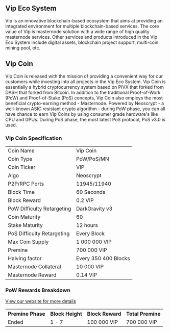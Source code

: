 <h2>Vip Eco System</h2>
<p> Vip is an innovative blockchain-based ecosystem that aims at providing an integrated environment 
	for multiple blockchain-based services. The core value of Vip is masternode solution with a wide 
	range of high quality masternode services. Other services and products introduced in the Vip Eco 
	System include digital assets, blockchain project support, multi-coin mining pool, etc.
</p>

<h2>Vip Coin</h2>
<p> Vip Coin is released with the mission of providing a convenient way for our customers while investing
	into all projects in the Vip Eco System. Vip Coin is essentially a hybrid cryptocurrency system 
	based on PIVX that forked from DASH that forked from Bitcoin. In addition to the traditional Proof-of-Work
	(PoW) and Proof-of-Stake (PoS) concepts, Vip Coin also employs the most beneficial crypto-earning method
	- Masternode. Powered by Neoscrypt - a well-known ASIC resistant crypto algorithm - during PoW phase, you 
	can all have chance to earn Vip Coins by using consumer grade hardware's like CPU and GPUs. During PoS 
	phase, the most latest PoS protocol, PoS v3.0 is used.
</p>

<h3>Vip Coin Specification</h3>
<table>
<tbody>
	<tr><td>Coin Name</td><td>Vip Coin</td></tr>
	<tr><td>Coin Type</td><td>PoW/PoS/MN</td></tr>
	<tr><td>Coin Ticker</td><td>VIP</td></tr>	
	<tr><td>Algo</td><td>Neoscrypt</td></tr>
	<tr><td>P2P/RPC Ports</td><td>11945/11940</td></tr>
	<tr><td>Block Time</td><td>60 Seconds</td></tr>
	<tr><td>Block Reward</td><td>0.2 VIP</td></tr>
	<tr><td>PoW Difficulty Retargeting</td><td>DarkGravity v3</td></tr>
	<tr><td>Coin Maturity</td><td>60</td></tr>
	<tr><td>Stake Maturity</td><td>12 hours</td></tr>
	<tr><td>PoS Difficulty Retargeting</td><td>Every Block</td></tr>
	<tr><td>Max Coin Supply</td><td>1 000 000 VIP</td></tr> 
	<tr><td>Premine</td><td>700 000 VIP</td></tr>
	<tr><td>Halving factor</td><td>Every 350 400 Blocks</td></tr>
	<tr><td>Masternode Collateral</td><td>10 000 VIP</td></tr>
	<tr><td>Masternode Reward</td><td>0.14 VIP</td></tr>
</tbody>
</table>

<h3>PoW Rewards Breakdown</h3>
<table>
<tbody>
	<tr><th>Premine Phase</th><th>Block Height</th><th>Block Reward</th><th>Total Premine</th></tr>
	<tr><td>Ended</td><td>1 - 7</td><td>100 000 VIP</td><td>700 000 VIP</th></tr>
</tbody>

<a href="https://vipcore.vip" title="Vip Website" target="_blank">View our website for more details</a>
